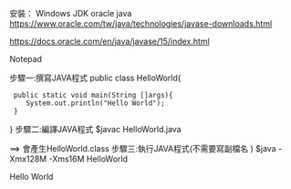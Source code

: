 
安裝：
Windows JDK
oracle java
https://www.oracle.com/tw/java/technologies/javase-downloads.html

https://docs.oracle.com/en/java/javase/15/index.html

Notepad 



步驟一:撰寫JAVA程式
public class HelloWorld{

     public static void main(String []args){
        System.out.println("Hello World");
     }
}
步驟二:編譯JAVA程式
$javac HelloWorld.java

==> 會產生HelloWorld.class
步驟三:執行JAVA程式(不需要寫副檔名 )
$java -Xmx128M -Xms16M HelloWorld

Hello World

